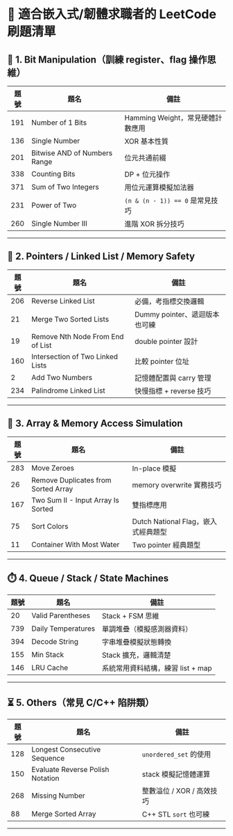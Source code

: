 
# 🔧 適合嵌入式/韌體求職者的 LeetCode 刷題清單

## 🧠 1. Bit Manipulation（訓練 register、flag 操作思維）

| 題號  | 題名                           | 備註                         |
| --- | ---------------------------- | -------------------------- |
| 191 | Number of 1 Bits             | Hamming Weight，常見硬體計數應用    |
| 136 | Single Number                | XOR 基本性質                   |
| 201 | Bitwise AND of Numbers Range | 位元共通前綴                     |
| 338 | Counting Bits                | DP + 位元操作                  |
| 371 | Sum of Two Integers          | 用位元運算模擬加法器                 |
| 231 | Power of Two                 | `(n & (n - 1)) == 0` 是常見技巧 |
| 260 | Single Number III            | 進階 XOR 拆分技巧                |

---

## 🧵 2. Pointers / Linked List / Memory Safety

| 題號  | 題名                               | 備註                    |
| --- | -------------------------------- | --------------------- |
| 206 | Reverse Linked List              | 必備，考指標交換邏輯            |
| 21  | Merge Two Sorted Lists           | Dummy pointer、遞迴版本也可練 |
| 19  | Remove Nth Node From End of List | double pointer 設計     |
| 160 | Intersection of Two Linked Lists | 比較 pointer 位址         |
| 2   | Add Two Numbers                  | 記憶體配置與 carry 管理       |
| 234 | Palindrome Linked List           | 快慢指標 + reverse 技巧     |

---

## 🧱 3. Array & Memory Access Simulation

| 題號  | 題名                                  | 備註                          |
| --- | ----------------------------------- | --------------------------- |
| 283 | Move Zeroes                         | In-place 模擬                 |
| 26  | Remove Duplicates from Sorted Array | memory overwrite 實務技巧       |
| 167 | Two Sum II - Input Array Is Sorted  | 雙指標應用                       |
| 75  | Sort Colors                         | Dutch National Flag，嵌入式經典題型 |
| 11  | Container With Most Water           | Two pointer 經典題型            |

---

## ⏱️ 4. Queue / Stack / State Machines

| 題號  | 題名                 | 備註                     |
| --- | ------------------ | ---------------------- |
| 20  | Valid Parentheses  | Stack + FSM 思維         |
| 739 | Daily Temperatures | 單調堆疊（模擬感測器資料）          |
| 394 | Decode String      | 字串堆疊模擬狀態轉換             |
| 155 | Min Stack          | Stack 擴充，邏輯清楚          |
| 146 | LRU Cache          | 系統常用資料結構，練習 list + map |

---

## ⏳ 5. Others（常見 C/C++ 陷阱類）

| 題號  | 題名                               | 備註                  |
| --- | -------------------------------- | ------------------- |
| 128 | Longest Consecutive Sequence     | `unordered_set` 的使用 |
| 150 | Evaluate Reverse Polish Notation | stack 模擬記憶體運算       |
| 268 | Missing Number                   | 整數溢位 / XOR / 高效技巧   |
| 88  | Merge Sorted Array               | C++ STL `sort` 也可練  |

---

